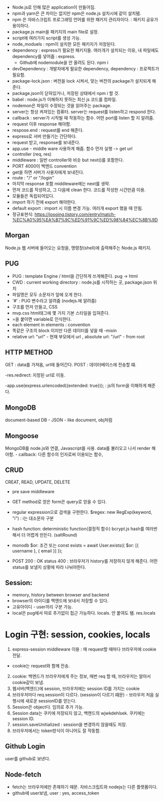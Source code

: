 - Node.js로 인해 많은 application이 만들어짐.
- npm과 yarn은 큰 차이는 없지만 npm은 node.js 설치시에 같이 설치됌.
- npm 은 자바스크립트 프로그래밍 언어를 위한 패키지 관리자이다. : 패키지 공유가 용이하다.
- package.js main을 패키지의 main file로 설정.
- script에 여러가지 script를 생성 가능.
- node_moduels : npm이 설치한 모든 패키지가 저장된다.
- dependency : express가 필요한 패키지들. 여러개가 설치되는 이유, 내 파일에도 dependency를 넣어줌 : express.
  - Github에 nodemodule을 안 올려도 된다. npm i
- devDependency : 개발자에게 필요한 dependency, dependency : 프로젝트가 필요함.
- package-lock.json : 버전을 lock 시켜서, 맞는 버전의 package가 설치되게 해준다.
- package.json이 닫혀있거나, 저장된 상태에서 npm i 할 것.
- babel : node.js가 이해하지 못하는 최신 js 코드를 컴파일.
- nodemon은 파일이 수정되는 것을 읽어주는 package.
- server는 항상 켜져있는 컴퓨터. server는 request를 listen하고 respond 한다.
- callback : server가 시작될 때 작동하는 함수. 어떤 port를 listen 할 지 알려줌.
- request 이후 response 해야함.
- respose.end : request를 end 해준다.
- express로 서버 만들기는 간단하다.
- request 받고, response를 보내준다.
- app.use - middle ware 사용하게 해줌. 함수 먼저 실행 -> get url
- controller (req, res)
- middleware : 일반 controller와 비슷 but next()를 포함한다.
- PORT 4000이 백엔드 convention
- get을 하면 서버가 사용자에게 보내진다.
- route : "/" or "/login"
- 마지막 response 포함 middleware에는 next를 생략.
- 먼저 코드를 작성하고, 그 다음에 clean 한다. 코드를 작성한 시간만큼 이용.
- 모듈들은 독립되어있다.
- import 하기 전에 export 해야한다.
- default export : import 시 이름 변경 가능. 여러개 export 했을 때 안됨.
- 정규표현식: https://joooing.tistory.com/entry/match-%EC%A0%95%EA%B7%9C%ED%91%9C%ED%98%84%EC%8B%9D

## Morgan

Node.js 웹 서버에 들어오는 요청을, 명령창(shell)에 출력해주는 Node.js 패키지.

## PUG

- PUG : template Engine / html을 간단하게 쓰게해준다. pug -> html
- CWD : current working directory : node.js를 시작하는 곳, package.json 위치
- 파일명은 모두 소문자가 앞에 오게 한다.
- '#' : PUG 변수라고 알려줌 (nodejs.에 알려줌)
- 구조를 먼저 만들고, CSS
- mvp.css html태그에 몇 가지 기본 스타일을 입혀준다.
- =을 붙이면 variable로 인식한다.
- each element in elements : convention
- 똑같은 구조의 block 이지만 다른 데이터를 넣을 때 -mixin
- relative url: "url" - 현재 부모에서 url , absolute url: "/url" - from root

## HTTP METHOD

GET : data를 가져옴, url에 들어간다.
POST : 데이터베이스에 전송할 떄.

-res.redirect: 지정된 url로 이동.

-app.use(express.urlencoded({extended: true}));
: js의 form을 이해하게 해준다.

## MongoDB

document-based DB - JSON - like document, obj처럼

## Mongoose

MongoDB를 node.js와 연결, Javascript를 사용.
data를 불러오고 나서 render 해야함. - callback: 다른 함수의 인자로써 이용되는 함수,

## CRUD

CREAT, READ, UPDATE, DELETE

- pre save middleware
- GET method로 얻은 form은 query로 얻을 수 있다.
- regular expression으로 검색을 구현한다.
  $regex: new RegExp(keyword, "i") : i는 대소문자 구분

- hash function: deterministic function(결정적 함수)
  bcrypt.js
  hash를 여러번 해서 더 어렵게 만든다. (saltRound)

- monodb $or: 조건 또는
  const exists = await User.exists({ $or: [{ username }, { email }] });

- POST 200 : OK
  status 400 : 브라우저가 history를 저장하지 않게 해준다.
  어떤 status를 보낼지 상황에 따라 나눠야한다.

## Session:

- memory, history between browser and backend
- browser의 아이디를 백엔드에 보내서 저장할 수 있다.
- 고유아이디 - user끼리 구분 가능.
- local은 pug에서 따로 추가없이 접근 가능하다. locals. 안 붙여도 됌. res.locals

# Login 구현: session, cookies, locals

1. express-session middleware 이용 : 매 request할 때마다 브라우저에 cookie 전달.

- cookie는 request와 함께 전송.

2. cookie: 백엔드가 브라우저에게 주는 정보, 매번 req 할 때, 브라우저는 알아서 cookie같이 보냄.
3. 웹서버(백엔드)에 session, 브라우저에는 session ID를 가지는 cookie
4. 브라우저마다 req.session이 다르다. (session이 다르기 떄문) - 브라우저 처음 실행시에 새로운 sessionID를 얻는다.
5. Session은 object다. 임의로 추가 가능.
6. Session data는 쿠키에 저장되지 않고, 백엔드의 wjwkdehlsek. 쿠키에는 session ID.
7. session.saveUnitialized : session을 변경하지 않을때도 저장.
8. 브라우저에서는 token방식이 아니어도 잘 작동함.

## Github Login

user를 github로 보낸다.

## Node-fetch

- fetch는 브라우저에만 존재하기 때문. 자바스크립트와 nodejs는 다른 플랫폼이다.
- github에 user보냄, user : yes, access_token
